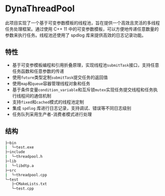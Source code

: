 # DynaThreadPool

此项目实现了一个基于可变参数模板的线程池，旨在提供一个高效且灵活的多线程任务处理框架。通过使用 C++ 11 中的可变参数模板，可以方便地传递任意数量的参数来执行任务。线程池还使用了 spdlog 库来提供高效的日志记录功能。

## 特性

- 基于可变参模板编程和引用折叠原理，实现线程池`submitTask`接口，支持任意任务函数和任意参数的传递
- 使用`future`类型定制`submitTask`提交任务的返回值
- 使用`map`和`queue`容器管理线程对象和任务
- 基于条件变量`condition_variable`和互斥锁`mutex`实现任务提交线程和任务执行线程间的通信机制
- 支持`fixed`和`cached`模式的线程池定制
- 集成 `spdlog` 库进行日志记录，支持调试、错误等不同日志级别
- 任务队列采用生产者-消费者模式进行处理
  
## 结构
``` bash
├─bin
|  └─test.exe
├─include
|  └─threadpool.h
├─lib
|  └─libdtp.a
├─src
|  └─threadpool.cpp
└─test
   ├─CMakeLists.txt
   └─test.cpp
```
